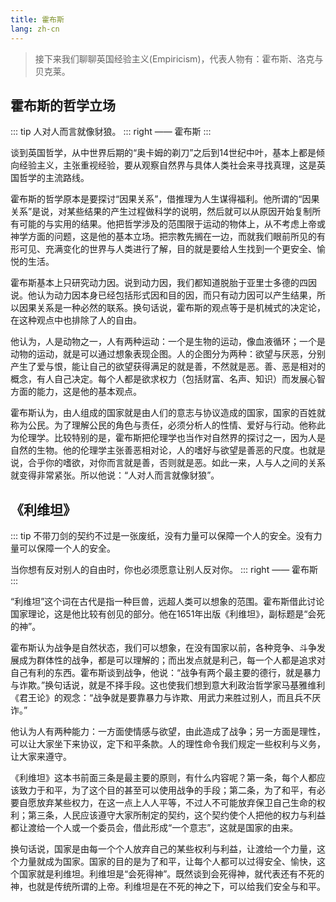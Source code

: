 ```yaml
---
title: 霍布斯
lang: zh-cn
---
```


> 接下来我们聊聊英国经验主义(Empiricism)，代表人物有：霍布斯、洛克与贝克莱。

## 霍布斯的哲学立场

::: tip
人对人而言就像豺狼。
::: right
—— 霍布斯
:::

谈到英国哲学，从中世界后期的“奥卡姆的剃刀”之后到14世纪中叶，基本上都是倾向经验主义，主张重视经验，要从观察自然界与具体人类社会来寻找真理，这是英国哲学的主流路线。

霍布斯的哲学原本是要探讨“因果关系”，借推理为人生谋得福利。他所谓的“因果关系”是说，对某些结果的产生过程做科学的说明，然后就可以从原因开始复制所有可能的与实用的结果。他把哲学涉及的范围限于运动的物体上，从不考虑上帝或神学方面的问题，这是他的基本立场。把宗教先搁在一边，而就我们眼前所见的有形可见、充满变化的世界与人类进行了解，目的就是要给人生找到一个更安全、愉悦的生活。

霍布斯基本上只研究动力因。说到动力因，我们都知道脱胎于亚里士多德的四因说。他认为动力因本身已经包括形式因和目的因，而只有动力因可以产生结果，所以因果关系是一种必然的联系。换句话说，霍布斯的观点等于是机械式的决定论，在这种观点中也排除了人的自由。

他认为，人是动物之一，人有两种运动：一个是生物的运动，像血液循环；一个是动物的运动，就是可以通过想象表现企图。人的企图分为两种：欲望与厌恶，分别产生了爱与恨，能让自己的欲望获得满足的就是善，不然就是恶。善、恶是相对的概念，有人自己决定。每个人都是欲求权力（包括财富、名声、知识）而发展心智方面的能力，这是他的基本观点。

霍布斯认为，由人组成的国家就是由人们的意志与协议造成的国家，国家的百姓就称为公民。为了理解公民的角色与责任，必须分析人的性情、爱好与行动。他称此为伦理学。比较特别的是，霍布斯把伦理学也当作对自然界的探讨之一，因为人是自然的生物。他的伦理学主张善恶相对论，人的嗜好与欲望是善恶的尺度。也就是说，合乎你的嗜欲，对你而言就是善，否则就是恶。如此一来，人与人之间的关系就变得非常紧张。所以他说：“人对人而言就像豺狼”。

## 《利维坦》

::: tip
不带刀剑的契约不过是一张废纸，没有力量可以保障一个人的安全。没有力量可以保障一个人的安全。

当你想有反对别人的自由时，你也必须愿意让别人反对你。
::: right
—— 霍布斯
:::

“利维坦”这个词在古代是指一种巨兽，远超人类可以想象的范围。霍布斯借此讨论国家理论，这是他比较有创见的部分。他在1651年出版《利维坦》，副标题是“会死的神”。

霍布斯认为战争是自然状态，我们可以想象，在没有国家以前，各种竞争、斗争发展成为群体性的战争，都是可以理解的；而出发点就是利己，每一个人都是追求对自己有利的东西。霍布斯谈到战争，他说：“战争有两个最主要的德行，就是暴力与诈欺。”换句话说，就是不择手段。这也使我们想到意大利政治哲学家马基雅维利《君王论》的观念：“战争就是要靠暴力与诈欺、用武力来胜过别人，而且兵不厌诈。”

他认为人有两种能力：一方面使情感与欲望，由此造成了战争；另一方面是理性，可以让大家坐下来协议，定下和平条款。人的理性命令我们规定一些权利与义务，让大家来遵守。

《利维坦》这本书前面三条是最主要的原则，有什么内容呢？第一条，每个人都应该致力于和平，为了这个目的甚至可以使用战争的手段；第二条，为了和平，有必要自愿放弃某些权力，在这一点上人人平等，不过人不可能放弃保卫自己生命的权利；第三条，人民应该遵守大家所制定的契约，这个契约使个人把他的权力与利益都让渡给一个人或一个委员会，借此形成“一个意志”，这就是国家的由来。

换句话说，国家是由每一个个人放弃自己的某些权利与利益，让渡给一个力量，这个力量就成为国家。国家的目的是为了和平，让每个人都可以过得安全、愉快，这个国家就是利维坦。利维坦是“会死得神”。既然谈到会死得神，就代表还有不死的神，也就是传统所谓的上帝。利维坦是在不死的神之下，可以给我们安全与和平。
